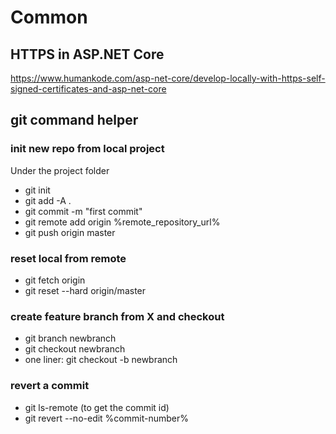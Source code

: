 # Common

## HTTPS in ASP.NET Core

<https://www.humankode.com/asp-net-core/develop-locally-with-https-self-signed-certificates-and-asp-net-core>

## git command helper

### init new repo from local project

Under the project folder
- git init
- git add -A .
- git commit -m "first commit"
- git remote add origin %remote_repository_url%
- git push origin master

### reset local from remote

- git fetch origin
- git reset --hard origin/master

### create feature branch from X and checkout

- git branch newbranch
- git checkout newbranch
- one liner: git checkout -b newbranch

### revert a commit

- git ls-remote (to get the commit id)
- git revert --no-edit %commit-number%
